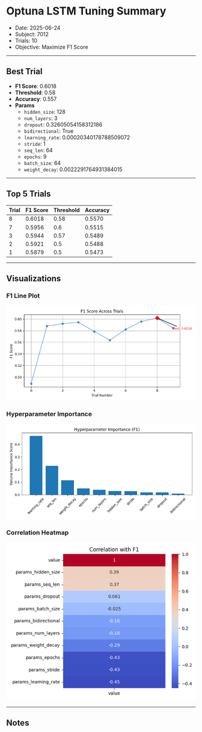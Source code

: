 # Optuna LSTM Tuning Summary
- Date: 2025-06-24
- Subject: 7012
- Trials: 10
- Objective: Maximize F1 Score

---

## Best Trial
- **F1 Score**: 0.6018
- **Threshold**: 0.58
- **Accuracy**: 0.557
- **Params**
  - `hidden_size`: 128
  - `num_layers`: 3
  - `dropout`: 0.32605054158312186
  - `bidirectional`: True
  - `learning_rate`: 0.00020340178788509072
  - `stride`: 1
  - `seq_len`: 64
  - `epochs`: 9
  - `batch_size`: 64
  - `weight_decay`: 0.0022291764931384015

---

## Top 5 Trials
| Trial | F1 Score | Threshold | Accuracy |
|-------|----------|-----------|----------|
| 8 | 0.6018 | 0.58 | 0.5570 |
| 7 | 0.5956 | 0.6 | 0.5515 |
| 3 | 0.5944 | 0.57 | 0.5489 |
| 2 | 0.5921 | 0.5 | 0.5488 |
| 1 | 0.5879 | 0.5 | 0.5473 |

---

## Visualizations
### F1 Line Plot
![F1 Line Plot](f1_scores_lineplot.png)
### Hyperparameter Importance
![F1 Importance](f1_importance_barplot.png)

### Correlation Heatmap
![Correlation with F1](corr_heatmap.png)

---

## Notes